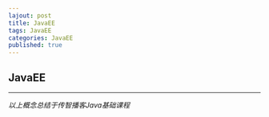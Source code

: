 ```yaml
---  
lajout: post  
title: JavaEE  
tags: JavaEE  
categories: JavaEE  
published: true  
---  
```



## JavaEE


----------

*以上概念总结于传智播客Java基础课程*